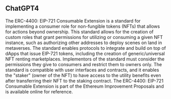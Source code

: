 ## ChatGPT4

The ERC-4400: EIP-721 Consumable Extension is a standard for implementing a consumer role for non-fungible tokens (NFTs) that allows for actions beyond ownership. This standard allows for the creation of custom roles that grant permissions for utilizing or consuming a given NFT instance, such as authorizing other addresses to deploy scenes on land in metaverses. The standard enables protocols to integrate and build on top of dApps that issue EIP-721 tokens, including the creation of generic/universal NFT renting marketplaces. Implementors of the standard must consider the permissions they give to consumers and restrict them to owners only. The standard is compatible with user interfaces and contracts, and it enables the "staker" (owner of the NFT) to have access to the utility benefits even after transferring their NFT to the staking contract. The ERC-4400: EIP-721 Consumable Extension is part of the Ethereum Improvement Proposals and is available online for reference.

